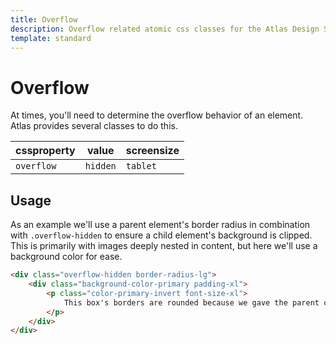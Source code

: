 ```yaml
---
title: Overflow
description: Overflow related atomic css classes for the Atlas Design System
template: standard
---
```


# Overflow

At times, you'll need to determine the overflow behavior of an element. Atlas provides several classes to do this.

| cssproperty | value    | screensize |
| ----------- | -------- | ---------- |
| `overflow`  | `hidden` | `tablet`   |

## Usage

As an example we'll use a parent element's border radius in combination with `.overflow-hidden` to ensure a child element's background is clipped. This is primarily with images deeply nested in content, but here we'll use a background color for ease.

```html
<div class="overflow-hidden border-radius-lg">
	<div class="background-color-primary padding-xl">
		<p class="color-primary-invert font-size-xl">
			This box's borders are rounded because we gave the parent container overflow-hidden
		</p>
	</div>
</div>
```
